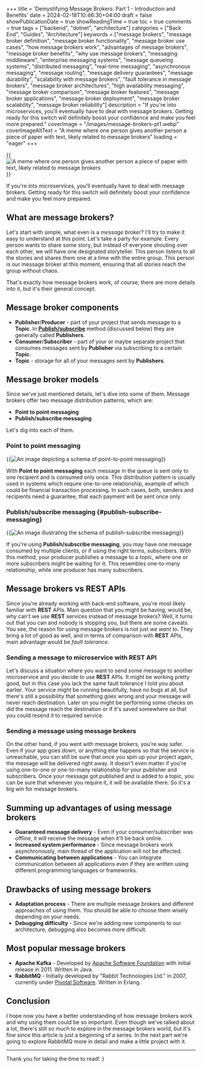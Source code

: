 +++
title = 'Demystifying Message Brokers: Part 1 - Introduction and Benefits'
date = 2024-02-18T10:46:30+04:00
draft = false 
showPublicationDate = true
showReadingTime = true
toc = true
comments = true
tags = ["backend", "dotnet", "architecture"]
categories = ["Back End", "Guides", "Architecture"]
keywords = ["message brokers", "message broker definition", "message broker functionality", "message broker use cases", "how message brokers work", "advantages of message brokers", "message broker benefits", "why use message brokers", "messaging middleware", "enterprise messaging systems", "message queueing systems", "distributed messaging", "real-time messaging", "asynchronous messaging", "message routing", "message delivery guarantees", "message durability", "scalability with message brokers", "fault tolerance in message brokers", "message broker architectures", "high availability messaging", "message broker comparison", "message broker features", "message broker applications", "message broker deployment", "message broker scalability", "message broker reliability"]
description = "If you're into microservices, you'll eventually have to deal with message brokers. Getting ready for this switch will definitely boost your confidence and make you feel more prepared."
coverImage = "/images/message-brokers-pt1.webp"
coverImageAltText = "A meme where one person gives another person a piece of paper with text, likely related to message brokers"
loading = "eager"
+++

{{<img src="/images/message-brokers-pt1.webp" alt="A meme where one person gives another person a piece of paper with text, likely related to message brokers" >}} <br>

If you're into microservices, you'll eventually have to deal with message brokers. Getting ready for this switch will definitely boost your confidence and make you feel more prepared.

## What are message brokers?

Let's start with simple, what even is a _message broker_? I'll try to make it easy to understand at this point. Let's take a party for example. Every person wants to share some story, but instead of everyone shouting over each other, we will have one designated storyteller. This person listens to all the stories and shares them one at a time with the entire group. This person is our message broker at this moment, ensuring that all stories reach the group without chaos.

That's exactly how message brokers work, of course, there are more details into it, but it's their general concept.

## Message broker components

- **Publisher**/**Producer** - part of your project that sends message to a **Topic**. In **[Publish/subscribe](#publish-subscribe-messaging)** method (discussed below) they are generally called **Publishers**.
- **Consumer**/**Subscriber** - part of your or maybe separate project that consumes messages sent by **Publisher** via subscribing to a certain **Topic**.
- **Topic** - storage for all of your messages sent by **Publishers**.

## Message broker models

Since we've just mentioned details, let's dive into some of them. Message brokers offer two message distribution patterns, which are:

- **Point to point messaging**
- **Publish/subscribe messaging**

Let's dig into each of them.

### Point to point messaging

{{<img src="/images/point-to-point.webp" alt="An image depicting a schema of point-to-point messaging">}}

With **Point to point messaging** each message in the queue is sent only to one recipient and is consumed only once. This distribution pattern is usually used in systems which require one-to-one relationship, example of which could be financial transaction processing. In such cases, both, senders and recipients need a guarantee, that each payment will be sent once only.

### Publish/subscribe messaging {#publish-subscribe-messaging}

{{<img src="/images/publish-subscribe-messaging.webp" alt="An image illustrating the schema of publish-subscribe messaging">}}

If you're using **Publish/subscribe messaging**, you may have one message consumed by multiple clients, or if using the right terms, subscribers. With this method, your producer publishes a message to a topic, where one or more subscribers might be waiting for it. This resembles one-to-many relationship, while one producer has many subscribers.

## Message brokers vs REST APIs

Since you're already working with back-end software, you're most likely familiar with **REST** APIs. Main question that you might be having, would be, why can't we use **REST** services instead of message brokers? Well, it turns out that you can and nobody is stopping you, but there are some caveats. You see, the reason for using message brokers is not just _we want to_. They bring a lot of good as well, and in terms of comparison with **REST** APIs, main advantage would be _fault tolerance_.

### Sending a message to microservice with REST API

Let's discuss a situation where you want to send some message to another microservice and you decide to use **REST** APIs. It might be working pretty good, but in this case you lack the same fault tolerance I told you about earlier. Your service might be running beautifully, have no bugs at all, but there's still a possibility that something goes wrong and your message will never reach destination. Later on you might be performing some checks on did the message reach the destination or if it's saved somewhere so that you could resend it to required service.

### Sending a message using message brokers

On the other hand, if you went with message brokers, you're way safer. Even if your app goes down, or anything else happens so that the service is unreachable, you can still be sure that once you spin up your project again, the message will be delivered right away. It doesn't even matter if you're using one-to-one or one-to-many relationship for your publisher and subscribers. Once your message got published and is added to a topic, you can be sure that whenever you require it, it will be available there. So it's a big win for message brokers.

## Summing up advantages of using message brokers

- **Guaranteed message delivery** - Even if your consumer/subscriber was offline, it will receive the message when it'll be back online.
- **Increased system performance** - Since message brokers work asynchronously, main thread of the application will not be affected.
- **Communicating between applications** - You can integrate communication between all applications even if they are written using different programming languages or frameworks.

## Drawbacks of using message brokers

- **Adaptation process** - There are multiple message brokers and different approaches of using them. You should be able to choose them wisely depending on your needs.
- **Debugging difficulty** - Since we're adding new components to our architecture, debugging also becomes more difficult.

## Most popular message brokers

- **Apache Kafka** - Developed by [Apache Software Foundation](https://www.apache.org/) with initial release in 2011. Written in Java.
- **RabbitMQ** - Initially developed by "Rabbit Technologies Ltd." in 2007, currently under [Pivotal Software](https://en.wikipedia.org/wiki/Pivotal_Software). Written in Erlang.

## Conclusion

I hope now you have a better understanding of how message brokers work and why using them could be so important. Even though we've talked about a lot, there's still so much to explore in the message brokers world, but it's fine since this article is just a beginning of a series. In the next part we're going to explore RabbitMQ more in detail and make a little project with it.

<hr class="border-gray-300 dark:border-gray-600 my-4">

Thank you for taking the time to read! :)
